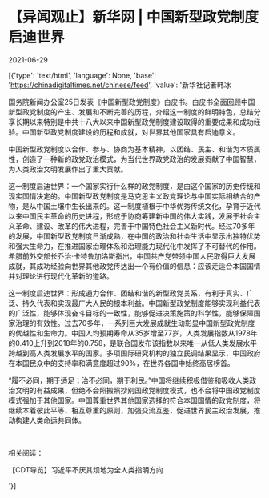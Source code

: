 # 【异闻观止】新华网 | 中国新型政党制度启迪世界

2021-06-29

[{'type': 'text/html', 'language': None, 'base': 'https://chinadigitaltimes.net/chinese/feed', 'value': '新华社记者韩冰

国务院新闻办公室25日发表《中国新型政党制度》白皮书。白皮书全面回顾中国新型政党制度的产生、发展和不断完善的历程，介绍这一制度的鲜明特色，总结分享长期以来特别是中共十八大以来中国新型政党制度建设取得的重要成果和成功经验。中国新型政党制度建设的历程和成就，对世界其他国家具有启迪意义。

中国新型政党制度以合作、参与、协商为基本精神，以团结、民主、和谐为本质属性，创造了一种新的政党政治模式，为当代世界政党政治的发展贡献了中国智慧，为人类政治文明发展作出了重大贡献。

这一制度启迪世界：一个国家实行什么样的政党制度，是由这个国家的历史传统和现实国情决定的。中国新型政党制度是马克思主义政党理论与中国实际相结合的产物，是从中国土壤中生长出来的。这一制度植根于中华优秀传统文化，孕育于近代以来中国民主革命的历史进程，形成于协商筹建新中国的伟大实践，发展于社会主义革命、建设、改革的伟大进程，完善于中国特色社会主义新时代。经过70多年的发展，中国新型政党制度日渐成熟，在中国的政治和社会生活中显示出独特优势和强大生命力，在推进国家治理体系和治理能力现代化中发挥了不可替代的作用。希腊前外交部长乔治·卡特鲁加洛斯指出，中国共产党带领中国人民取得巨大发展成就，其成功经验向世界其他政党传达出一个有价值的信息：应该走适合本国国情并对理论进行现代化革新的道路。

这一制度启迪世界：形成通力合作、团结和谐的新型政党关系，有利于真实、广泛、持久代表和实现最广大人民的根本利益。中国新型政党制度能够实现利益代表的广泛性，能够体现奋斗目标的一致性，能够促进决策施策的科学性，能够保障国家治理的有效性。过去70多年，一系列巨大发展成就生动彰显中国新型政党制度的优越性和生命力。中国人均预期寿命从35岁增至77岁，人类发展指数从1978年的0.410上升到2018年的0.758，是联合国发布该指数以来唯一从低人类发展水平跨越到高人类发展水平的国家。多项国际研究机构的独立民调结果显示，中国政府在本国民众中的支持率和满意度超过90%，在世界各国中始终高居榜首。

“履不必同，期于适足；治不必同，期于利民。”中国将继续积极借鉴和吸收人类政治文明的有益成果，但绝不会照搬照抄别国政党制度模式，也不会将中国政党制度模式强加于其他国家。中国尊重世界其他国家选择的符合本国国情的政党制度，将继续本着彼此平等、相互尊重的原则，加强交流互鉴，促进世界民主政治发展，推动构建人类命运共同体。

&emsp;

相关阅读：



【CDT导览】习近平不厌其烦地为全人类指明方向

'}]